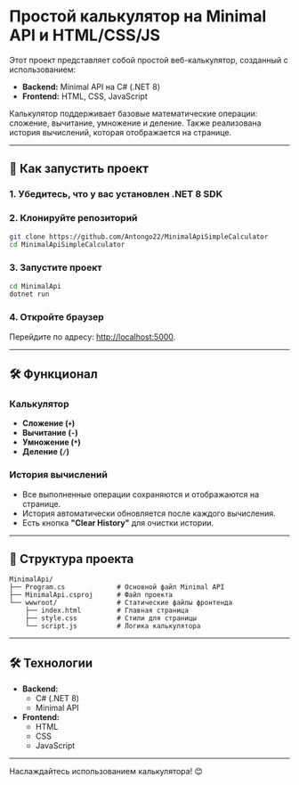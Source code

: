 
# Простой калькулятор на Minimal API и HTML/CSS/JS

Этот проект представляет собой простой веб-калькулятор, созданный с использованием:
- **Backend:** Minimal API на C# (.NET 8)
- **Frontend:** HTML, CSS, JavaScript

Калькулятор поддерживает базовые математические операции: сложение, вычитание, умножение и деление. Также реализована история вычислений, которая отображается на странице.

---

## 🚀 Как запустить проект

### 1. Убедитесь, что у вас установлен .NET 8 SDK

### 2. Клонируйте репозиторий
```bash
git clone https://github.com/Antongo22/MinimalApiSimpleCalculator
cd MinimalApiSimpleCalculator
```

### 3. Запустите проект
```bash
cd MinimalApi
dotnet run
```

### 4. Откройте браузер
Перейдите по адресу: [http://localhost:5000](http://localhost:5000).

---

## 🛠️ Функционал

### Калькулятор
- **Сложение (`+`)**
- **Вычитание (`-`)**
- **Умножение (`*`)**
- **Деление (`/`)**

### История вычислений
- Все выполненные операции сохраняются и отображаются на странице.
- История автоматически обновляется после каждого вычисления.
- Есть кнопка **"Clear History"** для очистки истории.

---

## 📂 Структура проекта

```
MinimalApi/
├── Program.cs             # Основной файл Minimal API
├── MinimalApi.csproj      # Файл проекта
└── wwwroot/               # Статические файлы фронтенда
    ├── index.html         # Главная страница
    ├── style.css          # Стили для страницы
    └── script.js          # Логика калькулятора
```

---

## 🛠️ Технологии

- **Backend:**
  - C# (.NET 8)
  - Minimal API
- **Frontend:**
  - HTML
  - CSS
  - JavaScript

---


Наслаждайтесь использованием калькулятора! 😊
